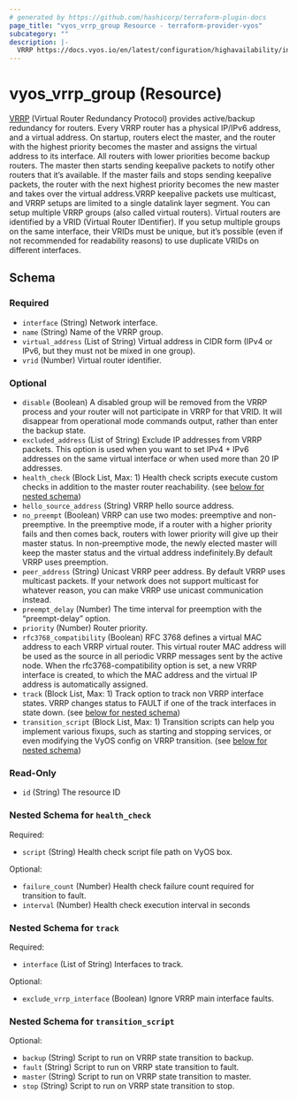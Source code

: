 ```yaml
---
# generated by https://github.com/hashicorp/terraform-plugin-docs
page_title: "vyos_vrrp_group Resource - terraform-provider-vyos"
subcategory: ""
description: |-
  VRRP https://docs.vyos.io/en/latest/configuration/highavailability/index.html (Virtual Router Redundancy Protocol) provides active/backup redundancy for routers. Every VRRP router has a physical IP/IPv6 address, and a virtual address. On startup, routers elect the master, and the router with the highest priority becomes the master and assigns the virtual address to its interface. All routers with lower priorities become backup routers. The master then starts sending keepalive packets to notify other routers that it’s available. If the master fails and stops sending keepalive packets, the router with the next highest priority becomes the new master and takes over the virtual address.VRRP keepalive packets use multicast, and VRRP setups are limited to a single datalink layer segment. You can setup multiple VRRP groups (also called virtual routers). Virtual routers are identified by a VRID (Virtual Router IDentifier). If you setup multiple groups on the same interface, their VRIDs must be unique, but it’s possible (even if not recommended for readability reasons) to use duplicate VRIDs on different interfaces.
---
```


# vyos_vrrp_group (Resource)

[VRRP](https://docs.vyos.io/en/latest/configuration/highavailability/index.html) (Virtual Router Redundancy Protocol) provides active/backup redundancy for routers. Every VRRP router has a physical IP/IPv6 address, and a virtual address. On startup, routers elect the master, and the router with the highest priority becomes the master and assigns the virtual address to its interface. All routers with lower priorities become backup routers. The master then starts sending keepalive packets to notify other routers that it’s available. If the master fails and stops sending keepalive packets, the router with the next highest priority becomes the new master and takes over the virtual address.VRRP keepalive packets use multicast, and VRRP setups are limited to a single datalink layer segment. You can setup multiple VRRP groups (also called virtual routers). Virtual routers are identified by a VRID (Virtual Router IDentifier). If you setup multiple groups on the same interface, their VRIDs must be unique, but it’s possible (even if not recommended for readability reasons) to use duplicate VRIDs on different interfaces.



<!-- schema generated by tfplugindocs -->
## Schema

### Required

- `interface` (String) Network interface.
- `name` (String) Name of the VRRP group.
- `virtual_address` (List of String) Virtual address in CIDR form (IPv4 or IPv6, but they must not be mixed in one group).
- `vrid` (Number) Virtual router identifier.

### Optional

- `disable` (Boolean) A disabled group will be removed from the VRRP process and your router will not participate in VRRP for that VRID. It will disappear from operational mode commands output, rather than enter the backup state.
- `excluded_address` (List of String) Exclude IP addresses from VRRP packets. This option is used when you want to set IPv4 + IPv6 addresses on the same virtual interface or when used more than 20 IP addresses.
- `health_check` (Block List, Max: 1) Health check scripts execute custom checks in addition to the master router reachability. (see [below for nested schema](#nestedblock--health_check))
- `hello_source_address` (String) VRRP hello source address.
- `no_preempt` (Boolean) VRRP can use two modes: preemptive and non-preemptive. In the preemptive mode, if a router with a higher priority fails and then comes back, routers with lower priority will give up their master status. In non-preemptive mode, the newly elected master will keep the master status and the virtual address indefinitely.By default VRRP uses preemption.
- `peer_address` (String) Unicast VRRP peer address. By default VRRP uses multicast packets. If your network does not support multicast for whatever reason, you can make VRRP use unicast communication instead.
- `preempt_delay` (Number) The time interval for preemption with the “preempt-delay” option.
- `priority` (Number) Router priority.
- `rfc3768_compatibility` (Boolean) RFC 3768 defines a virtual MAC address to each VRRP virtual router. This virtual router MAC address will be used as the source in all periodic VRRP messages sent by the active node. When the rfc3768-compatibility option is set, a new VRRP interface is created, to which the MAC address and the virtual IP address is automatically assigned.
- `track` (Block List, Max: 1) Track option to track non VRRP interface states. VRRP changes status to FAULT if one of the track interfaces in state down. (see [below for nested schema](#nestedblock--track))
- `transition_script` (Block List, Max: 1) Transition scripts can help you implement various fixups, such as starting and stopping services, or even modifying the VyOS config on VRRP transition. (see [below for nested schema](#nestedblock--transition_script))

### Read-Only

- `id` (String) The resource ID

<a id="nestedblock--health_check"></a>
### Nested Schema for `health_check`

Required:

- `script` (String) Health check script file path on VyOS box.

Optional:

- `failure_count` (Number) Health check failure count required for transition to fault.
- `interval` (Number) Health check execution interval in seconds


<a id="nestedblock--track"></a>
### Nested Schema for `track`

Required:

- `interface` (List of String) Interfaces to track.

Optional:

- `exclude_vrrp_interface` (Boolean) Ignore VRRP main interface faults.


<a id="nestedblock--transition_script"></a>
### Nested Schema for `transition_script`

Optional:

- `backup` (String) Script to run on VRRP state transition to backup.
- `fault` (String) Script to run on VRRP state transition to fault.
- `master` (String) Script to run on VRRP state transition to master.
- `stop` (String) Script to run on VRRP state transition to stop.


